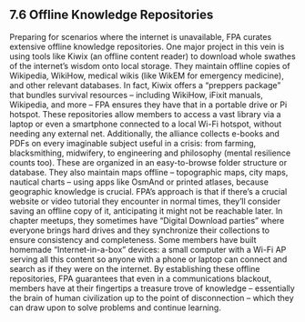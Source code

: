 ## 7.6 Offline Knowledge Repositories

Preparing for scenarios where the internet is unavailable, FPA curates extensive offline knowledge repositories. One major project in this vein is using tools like Kiwix (an offline content reader) to download whole swathes of the internet’s wisdom onto local storage. They maintain offline copies of Wikipedia, WikiHow, medical wikis (like WikEM for emergency medicine), and other relevant databases. In fact, Kiwix offers a “preppers package” that bundles survival resources – including WikiHow, iFixit manuals, Wikipedia, and more – FPA ensures they have that in a portable drive or Pi hotspot. These repositories allow members to access a vast library via a laptop or even a smartphone connected to a local Wi-Fi hotspot, without needing any external net. Additionally, the alliance collects e-books and PDFs on every imaginable subject useful in a crisis: from farming, blacksmithing, midwifery, to engineering and philosophy (mental resilience counts too). These are organized in an easy-to-browse folder structure or database. They also maintain maps offline – topographic maps, city maps, nautical charts – using apps like OsmAnd or printed atlases, because geographic knowledge is crucial. FPA’s approach is that if there’s a crucial website or video tutorial they encounter in normal times, they’ll consider saving an offline copy of it, anticipating it might not be reachable later. In chapter meetups, they sometimes have “Digital Download parties” where everyone brings hard drives and they synchronize their collections to ensure consistency and completeness. Some members have built homemade “Internet-in-a-box” devices: a small computer with a Wi-Fi AP serving all this content so anyone with a phone or laptop can connect and search as if they were on the internet. By establishing these offline repositories, FPA guarantees that even in a communications blackout, members have at their fingertips a treasure trove of knowledge – essentially the brain of human civilization up to the point of disconnection – which they can draw upon to solve problems and continue learning.